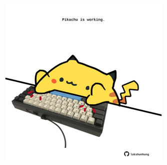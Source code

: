 <!-- built at 10/08/2023, 05:00:57 UTC -->
<p align="center">
  <img width="500" height="500" src="./ReadmeImage.svg">
</p>
